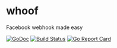 # whoof
Facebook webhook made easy


[![GoDoc](https://godoc.org/github.com/h4ckm03d/whoof?status.svg)](https://godoc.org/github.com/h4ckm03d/whoof)
[![Build Status](https://travis-ci.org/h4ckm03d/whoof.svg?branch=master)](https://travis-ci.org/h4ckm03d/whoof)
[![Go Report Card](https://goreportcard.com/badge/github.com/h4ckm03d/whoof)](https://goreportcard.com/report/github.com/h4ckm03d/whoof)
